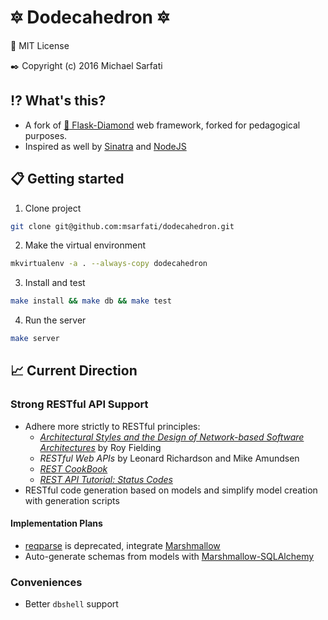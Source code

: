 # :six_pointed_star: Dodecahedron :six_pointed_star:
:page_with_curl: MIT License

:black_nib: Copyright (c) 2016 Michael Sarfati

## :interrobang: What's this?
- A fork of [:rocket: Flask-Diamond](https://flask-diamond.readthedocs.org/en/latest/) web framework, forked for pedagogical purposes.
- Inspired as well by [Sinatra](www.sinatrarb.com) and [NodeJS](https://nodejs.org/en/)

## :clipboard: Getting started
1. Clone project
```bash
git clone git@github.com:msarfati/dodecahedron.git
```

2. Make the virtual environment
```bash
mkvirtualenv -a . --always-copy dodecahedron
```

3. Install and test
```bash
make install && make db && make test
```

4. Run the server
```bash
make server
```

## :chart_with_upwards_trend: Current Direction
### Strong RESTful API Support
- Adhere more strictly to RESTful principles:
    - [*Architectural Styles and the Design of Network-based Software Architectures*](https://www.ics.uci.edu/~fielding/pubs/dissertation/top.htm) by Roy Fielding
    - *RESTful Web APIs* by Leonard Richardson and Mike Amundsen
    - [*REST CookBook*](http://restcookbook.com/)
    - [*REST API Tutorial: Status Codes*](http://www.restapitutorial.com/httpstatuscodes.html)
- RESTful code generation based on models and simplify model creation with generation scripts

#### Implementation Plans
- [reqparse](https://flask-restful-cn.readthedocs.org/en/0.3.5/reqparse.html) is deprecated, integrate [Marshmallow](https://marshmallow.readthedocs.org/en/latest/)
- Auto-generate schemas from models with [Marshmallow-SQLAlchemy](https://marshmallow-sqlalchemy.readthedocs.org/en/latest/)

### Conveniences
- Better `dbshell` support
